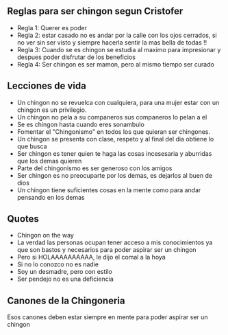 ## Reglas para ser chingon segun Cristofer ##

* Regla 1: Querer es poder  
* Regla 2: estar casado no es andar por la calle con los ojos cerrados, si no ver sin ser visto y siempre hacerla sentir la mas bella de todas !!
* Regla 3: Cuando se es chingon se estudia al maximo para impresionar y despues poder disfrutar de los beneficios
* Regla 4: Ser chingon es ser mamon, pero al mismo tiempo ser curado

## Lecciones de vida ##

* Un chingon no se revuelca con cualquiera, para una mujer estar con un chingon es un privilegio.
* Un chingon no pela a su companeros sus companeros lo pelan a el
* Se es chingon hasta cuando eres sonambulo
* Fomentar el "Chingonismo" en todos los que quieran ser chingones.
* Un chingon se presenta con clase, respeto y al final del dia obtiene lo que busca
* Ser chingon es tener quien te haga las cosas incesesaria y aburridas que los demas quieren
* Parte del chingonismo es ser generoso con los amigos
* Ser chingon es no preocuparte por los demas, es dejarlos al buen de dios
* Un chingon tiene suficientes cosas en la mente como para andar pensando en los demas

## Quotes ##
* Chingon on the way
* La verdad las personas ocupan tener acceso a mis conocimientos ya que son bastos y necesarios para poder aspirar ser un chingon
* Pero si HOLAAAAAAAAAA, le dijo el comal a la hoya
* Si no lo conozco no es nadie
* Soy un desmadre, pero con estilo
* Ser pendejo no es una deficiencia


## Canones de la Chingoneria ##
Esos canones deben estar siempre en mente para poder aspirar ser un chingon
